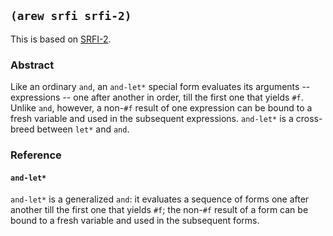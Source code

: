 ## `(arew srfi srfi-2)`

This is based on [SRFI-2](https://srfi.schemers.org/srfi-2/).

### Abstract

Like an ordinary `and`, an `and-let*` special form evaluates its
arguments -- expressions -- one after another in order, till the first
one that yields `#f`. Unlike `and`, however, a non-`#f` result of one
expression can be bound to a fresh variable and used in the subsequent
expressions. `and-let*` is a cross-breed between `let*` and `and`.

### Reference

#### `and-let*`

`and-let*` is a generalized `and`: it evaluates a sequence of forms
one after another till the first one that yields `#f`; the non-`#f`
result of a form can be bound to a fresh variable and used in the
subsequent forms.
